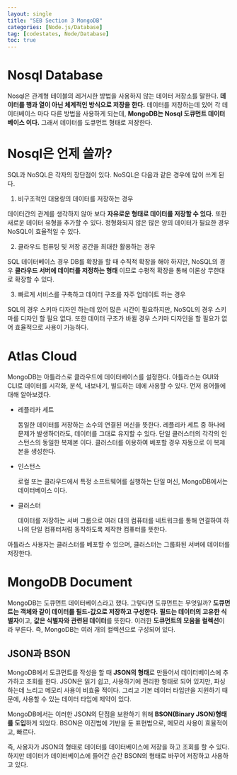 ```yaml
---
layout: single
title: "SEB Section 3 MongoDB"
categories: [Node.js/Database]
tag: [codestates, Node/Database]
toc: true
---
```


# Nosql Database

Nosql은 관계형 테이블의 레거시한 방법을 사용하지 않는 데이터 저장소를 말한다. **데이터를 행과 열이 아닌 체계적인 방식으로 저장을 한다.** 데이터를 저장하는데 있어 각 데이터베이스 마다 다른 방법을 사용하게 되는데, **MongoDB는 Nosql 도큐먼트 데이터베이스 이다.** 그래서 데이터를 도큐먼트 형태로 저장한다.

# Nosql은 언제 쓸까?

SQL과 NoSQL은 각자의 장단점이 있다. NoSQL은 다음과 같은 경우에 많이 쓰게 된다.

1. 비구조적인 대용량의 데이터를 저장하는 경우

데이터간의 관계를 생각하지 않아 보다 **자유로운 형태로 데이터를 저장할 수 있다.** 또한 새로운 데이터 유형을 추가할 수 있다. 정형화되지 않은 많은 양의 데이터가 필요한 경우 NoSQL이 효율적일 수 있다.

2. 클라우드 컴퓨팅 및 저장 공간을 최대한 활용하는 경우

SQL 데이터베이스 경우 DB를 확장을 할 때 수직적 확장을 해야 하지만, NoSQL의 경우 **클라우드 서버에 데이터를 저정하는 형태** 이므로 수평적 확장을 통해 이론상 무한대로 확장할 수 있다.

3. 빠르게 서비스를 구축하고 데이터 구조를 자주 업데이트 하는 경우

SQL의 경우 스키마 디자인 하는데 있어 많은 시간이 필요하지만, NoSQL의 경우 스키마를 디자인 할 필요 없다. 또한 데이터 구조가 바뀔 경우 스키마 디자인을 할 필요가 없어 효율적으로 사용이 가능하다.

# Atlas Cloud

MongoDB는 아틀라스로 클라우드에 데이터베이스를 설정한다. 아틀라스는 GUI와 CLI로 데이터를 시각화, 분석, 내보내기, 빌드하는 데에 사용할 수 있다. 먼저 용어들에 대해 알아보겠다.

- 레플리카 세트

  동일한 데이터를 저장하는 소수의 연결된 머신을 뜻한다. 레플리카 세트 중 하나에 문제가 발생하더라도, 데이터를 그대로 유지할 수 있다. 단일 클러스터의 각각의 인스턴스의 동일한 복제본 이다. 클러스터를 이용하여 베포할 경우 자동으로 이 복제본을 생성한다.

- 인스턴스

  로컬 또는 클라우드에서 특정 소프트웨어를 실행하는 단일 머신, MongoDB에서는 데이터베이스 이다.

- 클러스터

  데이터를 저장하는 서버 그룹으로 여러 대의 컴퓨터를 네트워크를 통해 연결하여 하나의 단일 컴퓨터처럼 동작하도록 제작한 컴퓨터를 뜻한다.

아틀라스 사용자는 클러스터를 베포할 수 있으며, 클러스터는 그룹화된 서버에 데이터를 저장한다.

# MongoDB Document

MongoDB는 도큐먼트 데이터베이스라고 했다. 그렇다면 도큐먼트는 무엇일까?
**도큐먼트는 객체와 같이 데이터를 필드-값으로 저장하고 구성한다.**
**필드는 데이터의 고유한 식별자**이고, **값은 식별자와 관련된 데이터**를 뜻한다. 이러한 **도큐먼트의 모음을 컬렉션**이라 부른다. 즉, MongoDB는 여러 개의 컬렉션으로 구성되어 있다.

## JSON과 BSON

MongoDB에서 도큐먼트를 작성을 할 때 **JSON의 형태**로 만들어서 데이터베이스에 추가하고 조회를 한다. JSON은 읽기 쉽고, 사용하기에 편리한 형태로 되어 있지만, 파싱하는데 느리고 메모리 사용이 비효율 적이다. 그리고 기본 데이터 타입만을 지원하기 때문에, 사용할 수 있는 데이터 타입에 제약이 있다.

MongoDB에서는 이러한 JSON의 단점을 보완하기 위해 **BSON(Binary JSON)형태를 도입**하게 되었다. BSON은 이진법에 기반을 둔 표현법으로, 메모리 사용이 효율적이고, 빠르다.

즉, 사용자가 JSON의 형태로 데이터를 데이터베이스에 저장을 하고 조회를 할 수 있다. 하지만 데이터가 데이터베이스에 들어간 순간 BSON의 형태로 바꾸어 저장하고 사용하고 있다.
